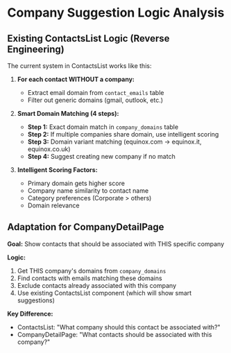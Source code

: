 # Company Suggestion Logic Analysis

## Existing ContactsList Logic (Reverse Engineering)

The current system in ContactsList works like this:

1. **For each contact WITHOUT a company:**
   - Extract email domain from `contact_emails` table
   - Filter out generic domains (gmail, outlook, etc.)

2. **Smart Domain Matching (4 steps):**
   - **Step 1:** Exact domain match in `company_domains` table
   - **Step 2:** If multiple companies share domain, use intelligent scoring
   - **Step 3:** Domain variant matching (equinox.com → equinox.it, equinox.co.uk)
   - **Step 4:** Suggest creating new company if no match

3. **Intelligent Scoring Factors:**
   - Primary domain gets higher score
   - Company name similarity to contact name
   - Category preferences (Corporate > others)
   - Domain relevance

## Adaptation for CompanyDetailPage

**Goal:** Show contacts that should be associated with THIS specific company

**Logic:**
1. Get THIS company's domains from `company_domains`
2. Find contacts with emails matching these domains
3. Exclude contacts already associated with this company
4. Use existing ContactsList component (which will show smart suggestions)

**Key Difference:**
- ContactsList: "What company should this contact be associated with?"
- CompanyDetailPage: "What contacts should be associated with this company?"